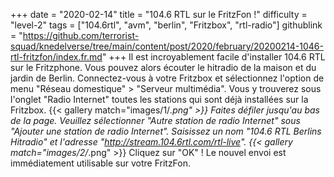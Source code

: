 +++
date = "2020-02-14"
title = "104.6 RTL sur le FritzFon !"
difficulty = "level-2"
tags = ["104.6rtl", "avm", "berlin", "Fritzbox", "rtl-radio"]
githublink = "https://github.com/terrorist-squad/knedelverse/tree/main/content/post/2020/february/20200214-1046-rtl-fritzfon/index.fr.md"
+++
Il est incroyablement facile d'installer 104.6 RTL sur le Fritzphone. Vous pouvez alors écouter le hitradio de la maison et du jardin de Berlin. Connectez-vous à votre Fritzbox et sélectionnez l'option de menu "Réseau domestique" > "Serveur multimédia". Vous y trouverez sous l'onglet "Radio Internet" toutes les stations qui sont déjà installées sur la Fritzbox.
{{< gallery match="images/1/*.png" >}}
Faites défiler jusqu'au bas de la page. Veuillez sélectionner "Autre station de radio Internet" sous "Ajouter une station de radio Internet". Saisissez un nom "104.6 RTL Berlins Hitradio" et l'adresse "http://stream.104.6rtl.com/rtl-live".
{{< gallery match="images/2/*.png" >}}
Cliquez sur "OK" ! Le nouvel envoi est immédiatement utilisable sur votre FritzFon.

